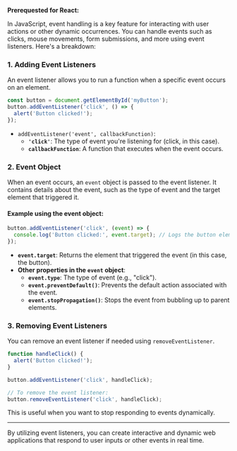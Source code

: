 **Prerequested  for React:**

In JavaScript, event handling is a key feature for interacting with user actions or other dynamic occurrences. You can handle events such as clicks, mouse movements, form submissions, and more using event listeners. Here's a breakdown:

### 1. **Adding Event Listeners**

An event listener allows you to run a function when a specific event occurs on an element.

```javascript
const button = document.getElementById('myButton');
button.addEventListener('click', () => {
  alert('Button clicked!');
});
```

* `addEventListener('event', callbackFunction)`:
    * **`'click'`**: The type of event you're listening for (click, in this case).
    * **`callbackFunction`**: A function that executes when the event occurs.

### 2. **Event Object**

When an event occurs, an `event` object is passed to the event listener. It contains details about the event, such as the type of event and the target element that triggered it.

#### Example using the event object:

```javascript
button.addEventListener('click', (event) => {
  console.log('Button clicked:', event.target); // Logs the button element
});
```

* **`event.target`**: Returns the element that triggered the event (in this case, the button).
* **Other properties in the `event` object**:
    * **`event.type`**: The type of event (e.g., "click").
    * **`event.preventDefault()`**: Prevents the default action associated with the event.
    * **`event.stopPropagation()`**: Stops the event from bubbling up to parent elements.

### 3. **Removing Event Listeners**

You can remove an event listener if needed using `removeEventListener`.

```javascript
function handleClick() {
  alert('Button clicked!');
}

button.addEventListener('click', handleClick);

// To remove the event listener:
button.removeEventListener('click', handleClick);
```

This is useful when you want to stop responding to events dynamically.

* * *

By utilizing event listeners, you can create interactive and dynamic web applications that respond to user inputs or other events in real time.